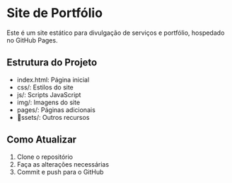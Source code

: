 ﻿# Site de Portfólio

Este é um site estático para divulgação de serviços e portfólio, hospedado no GitHub Pages.

## Estrutura do Projeto

- index.html: Página inicial
- css/: Estilos do site
- js/: Scripts JavaScript
- img/: Imagens do site
- pages/: Páginas adicionais
- ssets/: Outros recursos

## Como Atualizar

1. Clone o repositório
2. Faça as alterações necessárias
3. Commit e push para o GitHub

